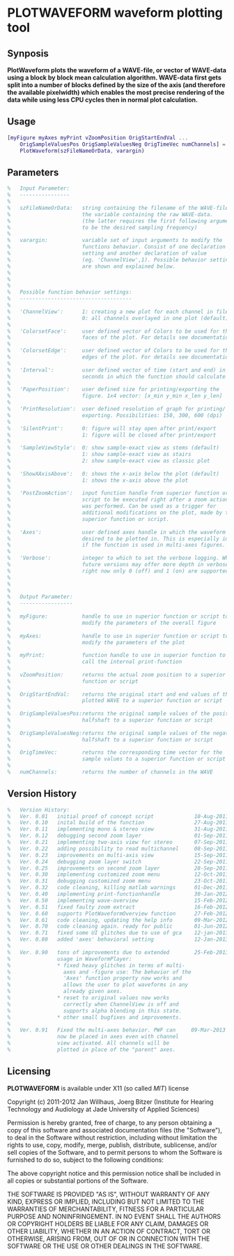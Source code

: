# PLOTWAVEFORM waveform plotting tool

## Synposis
**PlotWaveform plots the waveform of a WAVE-file, or vector of WAVE-data using a block by block mean calculation algorithm. WAVE-data first gets split into a number of blocks defined by the size of the axis (and therefore the available pixelwidth) which enables the most precise rendering of the data while using less CPU cycles then in normal plot calculation.**

## Usage

```Matlab
[myFigure myAxes myPrint vZoomPosition OrigStartEndVal ... 
    OrigSampleValuesPos OrigSampleValuesNeg OrigTimeVec numChannels] = ... 
    PlotWaveform(szFileNameOrData, varargin)
```

## Parameters

```Matlab
%   Input Parameter:
%   ----------------
%
%   szFileNameOrData:   string containing the filename of the WAVE-file or
%                       the variable containing the raw WAVE-data.
%                       (the latter requires the first following argument
%                       to be the desired sampling frequency)
%
%   varargin:           variable set of input arguments to modify the
%                       functions behavior. Consist of one declaration of
%                       setting and another declaration of value
%                       (eg. 'ChannelView',1). Possible behavior settings
%                       are shown and explained below.
%
%
%
%   Possible function behavior settings:
%   ------------------------------------
%
%   'ChannelView':      1: creating a new plot for each channel in file
%                       0: all channels overlayed in one plot (default)
%
%   'ColorsetFace':     user defined vector of Colors to be used for the
%                       faces of the plot. For details see documentation
%
%   'ColorsetEdge':     user defined vector of Colors to be used for the
%                       edges of the plot. For details see documentation
%
%   'Interval':         user defined vector of time (start and end) in
%                       seconds in which the function should calculate
%
%   'PaperPosition':    user defined size for printing/exporting the 
%                       figure. 1x4 vector: [x_min y_min x_len y_len]
%
%   'PrintResolution':  user defined resolution of graph for printing/
%                       exporting. Possibilities: 150, 300, 600 (dpi)
%
%   'SilentPrint':      0: figure will stay open after print/export
%                       1: figure will be closed after print/export
%
%   'SampleViewStyle':  0: show sample-exact view as stems (default)
%                       1: show sample-exact view as stairs
%                       2: show sample-exact view as classic plot
%
%   'ShowXAxisAbove':   0: shows the x-axis below the plot (default)
%                       1: shows the x-axis above the plot
%
%   'PostZoomAction':   input function handle from superior function or
%                       script to be executed right after a zoom action
%                       was performed. Can be used as a trigger for
%                       additional modifications on the plot, made by the
%                       superior function or script.
%
%   'Axes':             user defined axes handle in which the waveform is
%                       desired to be plotted in. This is especially important
%                       if the function is used in multi-axes figures.
%
%   'Verbose':          integer to which to set the verbose logging. While
%                       future versions may offer more depth in verbose,
%                       right now only 0 (off) and 1 (on) are supported.
%
%
%
%   Output Parameter:
%   -----------------
%
%   myFigure:           handle to use in superior function or script to
%                       modify the parameters of the overall figure
%
%   myAxes:             handle to use in superior function or script to 
%                       modify the parameters of the plot
%
%   myPrint:            function handle to use in superior function to
%                       call the internal print-function
%
%   vZoomPosition:      returns the actual zoom position to a superior
%                       function or script
%
%   OrigStartEndVal:    returns the original start and end values of the
%                       plotted WAVE to a superior function or script
%
%   OrigSampleValuesPos:returns the original sample values of the positive
%                       halfshaft to a superior function or script
%                        
%   OrigSampleValuesNeg:returns the original sample values of the negative
%                       halfshaft to a superior function or script
%
%   OrigTimeVec:        returns the corresponding time vector for the
%                       sample values to a superior function or script
%
%   numChannels:        returns the number of channels in the WAVE
```

## Version History
```Matlab
%   Version History:
%   Ver. 0.01   initial proof of concept script             10-Aug-2011     JB
%   Ver. 0.10   inital build of the function                27-Aug-2011     JW
%   Ver. 0.11   implementing mono & stereo view             31-Aug-2011     JW
%   Ver. 0.12   debugging second zoom layer                 01-Sep-2011     JW
%   Ver. 0.21   implementing two-axis view for stereo       07-Sep-2011     JW
%   Ver. 0.22   adding possibility to read multichannel     08-Sep-2011     JW
%   Ver. 0.23   improvements on multi-axis view             15-Sep-2011     JW
%   Ver. 0.24   debugging zoom layer switch                 22-Sep-2011     JW
%   Ver. 0.25   improvements on second zoom layer           28-Sep-2011     JW
%   Ver. 0.30   implementing customized zoom menu           12-Oct-2011     JW
%   Ver. 0.31   debugging customized zoom menu              23-Oct-2011     JW
%   Ver. 0.32   code cleaning, killing matlab warnings      01-Dec-2011     JW
%   Ver. 0.40   implementing print-functionhandle           30-Jan-2012     JW
%   Ver. 0.50   implementing wave-overview                  15-Feb-2012     JW
%   Ver. 0.51   fixed faulty zoom extract                   16-Feb-2012     JW
%   Ver. 0.60   supports PlotWaveformOverview function      27-Feb-2012     JW
%   Ver. 0.61   code cleaning, updating the help info       09-Mar-2012     JW
%   Ver. 0.70   code cleaning again. ready for public       01-Jun-2012     JW
%   Ver. 0.71   fixed some UI glitches due to use of gca    12-jan-2013     JW
%   Ver. 0.80   added 'axes' behavioral setting             12-Jan-2013     JW
%
%   Ver. 0.90   tons of improvements due to extended        25-Feb-2013     JW
%               usage in WaveformPlayer:
%               * fixed heavy glitches in terms of multi-
%                 axes and -figure use: The behavior of the
%                 'Axes' function property now works and
%                 allows the user to plot waveforms in any
%                 already given axes.
%               * reset to original values now works 
%                 correctly when ChannelView is off and 
%                 supports alpha blending in this state.
%               * other small bugfixes and improvements.
%
%   Ver. 0.91   Fixed the multi-axes behavior. PWF can     09-Mar-2013     JW
%               now be placed in axes even with channel
%               view activated. All channels will be 
%               plotted in place of the "parent" axes.
```

## Licensing

**PLOTWAVEFORM** is available under X11 (so called *MIT*) license

Copyright (c) 2011-2012 Jan Willhaus, Joerg Bitzer (Institute for Hearing Technology and Audiology at Jade University of Applied Sciences)

Permission is hereby granted, free of charge, to any person obtaining a copy of this software and associated documentation files (the "Software"), to deal in the Software without restriction, including without limitation the rights to use, copy, modify, merge, publish, distribute, sublicense, and/or sell copies of the Software, and to permit persons to whom the Software is furnished to do so, subject to the following conditions: 

The above copyright notice and this permission notice shall be included in all copies or substantial portions of the Software.

THE SOFTWARE IS PROVIDED "AS IS", WITHOUT WARRANTY OF ANY KIND, EXPRESS OR IMPLIED, INCLUDING BUT NOT LIMITED TO THE WARRANTIES OF MERCHANTABILITY, FITNESS FOR A PARTICULAR PURPOSE AND NONINFRINGEMENT. IN NO EVENT SHALL THE AUTHORS OR COPYRIGHT HOLDERS BE LIABLE FOR ANY CLAIM, DAMAGES OR OTHER LIABILITY, WHETHER IN AN ACTION OF CONTRACT, TORT OR OTHERWISE, ARISING FROM, OUT OF OR IN CONNECTION WITH THE SOFTWARE OR THE USE OR OTHER DEALINGS IN THE SOFTWARE.